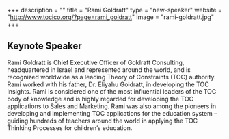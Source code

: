 +++
description = ""
title = "Rami Goldratt"
type = "new-speaker"
website = "http://www.tocico.org/?page=rami_goldratt"
image = "rami-goldratt.jpg"
+++
## Keynote Speaker


Rami Goldratt is Chief Executive Officer of Goldratt Consulting, headquartered in Israel and represented around the world, and is recognized worldwide as a leading Theory of Constraints (TOC) authority. Rami worked with his father, Dr. Eliyahu Goldratt, in developing the TOC Insights.
Rami is considered one of the most influential leaders of the TOC body of knowledge and is highly regarded for developing the TOC applications to Sales and Marketing.
Rami was also among the pioneers in developing and implementing TOC applications for the education system – guiding hundreds of teachers around the world in applying the TOC Thinking Processes for children’s education.